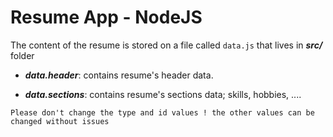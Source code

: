 # Resume App - NodeJS

The content of the resume is stored on a file called `data.js` that lives in **_src/_** folder

- **_data.header_**: contains resume's header data.

- **_data.sections_**: contains resume's sections data; skills, hobbies, ....

```
Please don't change the type and id values ! the other values can be changed without issues
```
